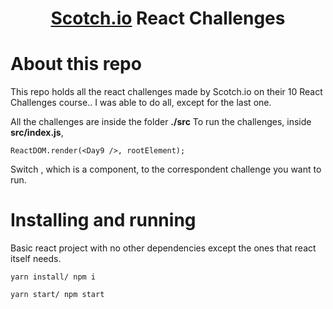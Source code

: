 <h1 align="center"><a href="https://scotch.io/courses">Scotch.io</a> React Challenges</h1>

# About this repo

This repo holds all the react challenges made by Scotch.io on their 10 React Challenges course..
I was able to do all, except for the last one.

All the challenges are inside the folder **./src**
To run the challenges, inside **src/index.js**,

````
ReactDOM.render(<Day9 />, rootElement);
````
Switch **<Day9 />** , which is a component, to the correspondent challenge you want to run.


# Installing and running


Basic react project with no other dependencies except the ones that react itself needs.

```` yarn install/ npm i ````

```` yarn start/ npm start ````
